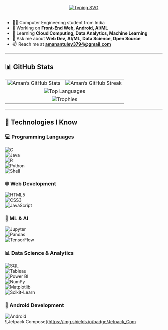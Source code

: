 <div align="center">
  <a href="https://git.io/typing-svg">
    <img src="https://readme-typing-svg.herokuapp.com?font=monospace&pause=500&center=true&width=435&color=0096FF&size=35&lines=Hi!+there,+I+am+Aman+." alt="Typing SVG" />
  </a>
</div>

<br>

- 🧑‍🎓 Computer Engineering student from India  
- 🔭 Working on **Front‑End Web, Android, AI/ML**  
- 🌱 Learning **Cloud Computing, Data Analytics, Machine Learning**  
- 💬 Ask me about **Web Dev, AI/ML, Data Science, Open Source**  
- 📫 Reach me at **amanantuley3794@gmail.com**

---

## 📊 GitHub Stats

<table align="center">
  <tr>
    <td align="center">
      <img src="https://github-readme-stats.vercel.app/api?username=amanantuley&theme=radical&show_icons=true&count_private=true" alt="Aman’s GitHub Stats" />
    </td>
    <td align="center">
      <img src="https://github-readme-streak-stats.herokuapp.com/?user=amanantuley&theme=radical" alt="Aman’s GitHub Streak" />
    </td>
  </tr>
  <tr>
    <td colspan="2" align="center">
      <img src="https://github-readme-stats.vercel.app/api/top-langs?username=amanantuley&layout=compact&langs_count=8&theme=radical" alt="Top Languages" />
    </td>
  </tr>
  <tr>
    <td colspan="2" align="center">
      <img src="https://github-profile-trophy.vercel.app/?username=amanantuley&theme=onedark&no-bg=true&margin-w=15&margin-h=15&row=1&column=6" alt="Trophies" />
    </td>
  </tr>
</table>

---

## 🚀 Technologies I Know

### 💻 Programming Languages  
![C](https://img.shields.io/badge/C-00599C?style=for-the-badge&logo=c&logoColor=white)  
![Java](https://img.shields.io/badge/Java-007396?style=for-the-badge&logo=java&logoColor=white)  
![R](https://img.shields.io/badge/R-276DC3?style=for-the-badge&logo=r&logoColor=white)  
![Python](https://img.shields.io/badge/Python-3776AB?style=for-the-badge&logo=python&logoColor=white)  
![Shell](https://img.shields.io/badge/Shell-5391FE?style=for-the-badge&logo=gnu-bash&logoColor=white)

### 🌐 Web Development  
![HTML5](https://img.shields.io/badge/HTML5-E34F26?style=for-the-badge&logo=html5&logoColor=white)  
![CSS3](https://img.shields.io/badge/CSS3-1572B6?style=for-the-badge&logo=css3&logoColor=white)  
![JavaScript](https://img.shields.io/badge/JavaScript-F7DF1E?style=for-the-badge&logo=javascript&logoColor=black)

### 🤖 ML & AI  
![Jupyter](https://img.shields.io/badge/Jupyter-F37626?style=for-the-badge&logo=jupyter&logoColor=white)  
![Pandas](https://img.shields.io/badge/Pandas-150458?style=for-the-badge&logo=pandas&logoColor=white)  
![TensorFlow](https://img.shields.io/badge/TensorFlow-FF6F00?style=for-the-badge&logo=tensorflow&logoColor=white)

### 📊 Data Science & Analytics  
![SQL](https://img.shields.io/badge/SQL-4479A1?style=for-the-badge&logo=sqlite&logoColor=white)  
![Tableau](https://img.shields.io/badge/Tableau-E97627?style=for-the-badge&logo=tableau&logoColor=white)  
![Power BI](https://img.shields.io/badge/Power_BI-F2C811?style=for-the-badge&logo=power-bi&logoColor=black)  
![NumPy](https://img.shields.io/badge/Numpy-013243?style=for-the-badge&logo=numpy&logoColor=white)  
![Matplotlib](https://img.shields.io/badge/Matplotlib-11557C?style=for-the-badge&logo=matplotlib&logoColor=white)  
![Scikit-Learn](https://img.shields.io/badge/Scikit_Learn-F7931E?style=for-the-badge&logo=scikit-learn&logoColor=white)

### 📱 Android Development  
![Android](https://img.shields.io/badge/Android-3DDC84?style=for-the-badge&logo=android&logoColor=white)  
![Jetpack Compose](https://img.shields.io/badge/Jetpack_Com

